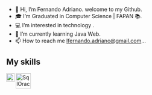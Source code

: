 - 👋 Hi, I’m Fernando Adriano. welcome to my Github.
- 🎓 I’m Graduated in Computer Science | FAPAN 📚.
- 💻 I’m interested in technology .
- 🌱 I’m currently learning Java Web.
- 📫 How to reach me lfernando.adriano@gmail.com...

## My skills
<img align="left" alt="Java" width="22px" src="https://user-images.githubusercontent.com/96425026/197561102-b033dffc-9d6e-4e5a-953f-83ac83ca530e.png"/>
<img align="left" alt="SqlOracle" width="40px" src="https://user-images.githubusercontent.com/96425026/197557090-afd2b640-fdd6-4677-87b9-145a863910bd.png"/>


